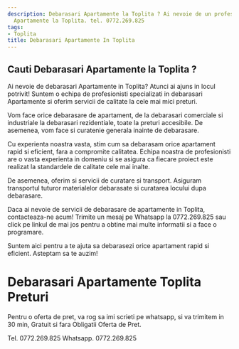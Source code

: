 ```yaml
---
description: Debarasari Apartamente la Toplita ? Ai nevoie de un profesionist in Debarasari
  Apartamente la Toplita. tel. 0772.269.825
tags:
- Toplita
title: Debarasari Apartamente In Toplita
---
```



## Cauti Debarasari Apartamente la Toplita ?

Ai nevoie de debarasari Apartamente in Toplita? Atunci ai ajuns in locul potrivit! Suntem o echipa de profesionisti specializati in debarasari Apartamente si oferim servicii de calitate la cele mai mici preturi. 

Vom face orice debarasare de apartament, de la debarasari comerciale si industriale la debarasari rezidentiale, toate la preturi accesibile. De asemenea, vom face si curatenie generala inainte de debarasare. 

Cu experienta noastra vasta, stim cum sa debarasam orice apartament rapid si eficient, fara a compromite calitatea. Echipa noastra de profesionisti are o vasta experienta in domeniu si se asigura ca fiecare proiect este realizat la standardele de calitate cele mai inalte.

De asemenea, oferim si servicii de curatare si transport. Asiguram transportul tuturor materialelor debarasate si curatarea locului dupa debarasare. 

Daca ai nevoie de servicii de debarasare de apartamente in Toplita, contacteaza-ne acum! Trimite un mesaj pe Whatsapp la 0772.269.825 sau click pe linkul de mai jos pentru a obtine mai multe informatii si a face o programare. 

Suntem aici pentru a te ajuta sa debarasezi orice apartament rapid si eficient. Asteptam sa te auzim!

# Debarasari Apartamente Toplita Preturi
Pentru o oferta de pret, va rog sa imi scrieti pe whatsapp, si va trimitem in 30 min, Gratuit si fara Obligatii Oferta de Pret.

Tel. 0772.269.825
Whatsapp. 0772.269.825